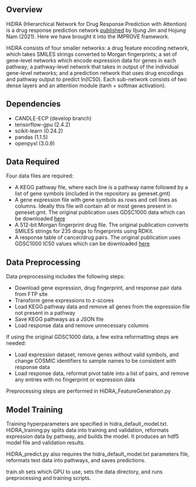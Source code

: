 ## Overview
HiDRA (Hierarchical Network for Drug Response Prediction with Attention) is a drug response prediction network [published](https://pubs.acs.org/doi/abs/10.1021/acs.jcim.1c00706) by Iljung Jim and Hojung Nam (2021). Here we have brought it into the IMPROVE framework.

HiDRA consists of four smaller networks: a drug feature encoding network, which takes SMILES strings converted to Morgan fingerprints; a set of gene-level networks which encode expression data for genes in each pathway; a pathway-level network that takes in output of the individual gene-level networks; and a prediction network that uses drug encodings and pathway output to predict ln(IC50). Each sub-network consists of two dense layers and an attention module (tanh + softmax activation).

## Dependencies
- CANDLE-ECP (develop branch)
- tensorflow-gpu (2.4.2)
- scikit-learn (0.24.2)
- pandas (1.1.5)
- openpyxl (3.0.9)

## Data Required

Four data files are required:
- A KEGG pathway file, where each line is a pathway name followed by a list of gene symbols (included in the repository as geneset.gmt)
- A gene expression file with gene symbols as rows and cell lines as columns. Ideally this file will contain all or most genes present in geneset.gmt. The original publication uses GDSC1000 data which can be downloaded [here](https://www.cancerrxgene.org/gdsc1000/GDSC1000_WebResources//Data/preprocessed/Cell_line_RMA_proc_basalExp.txt.zip)
- A 512-bit Morgan fingerprint drug file. The original publication converts SMILES strings for 235 drugs to fingerprints using RDKit.
- A response table of cancer/drug pairs. The original publication uses GDSC1000 IC50 values which can be downloaded [here](https://www.cancerrxgene.org/gdsc1000/GDSC1000_WebResources//Data/suppData/TableS4A.xlsx)

## Data Preprocessing

Data preprocessing includes the following steps:
- Download gene expression, drug fingerprint, and response pair data from FTP site
- Transform gene expressions to z-scores
- Load KEGG pathway data and remove all genes from the expression file not present in a pathway
- Save KEGG pathways as a JSON file
- Load response data and remove unnecessary columns
	
If using the original GDSC1000 data, a few extra reformatting steps are needed:
- Load expression dataset, remove genes without valid symbols, and change COSMIC identifiers to sample names to be consistent with response data
- Load response data, reformat pivot table into a list of pairs, and remove any entries with no fingerprint or expression data
	
Preprocessing steps are performed in HiDRA_FeatureGeneration.py
	
## Model Training

Training hyperparameters are specified in hidra_default_model.txt. HiDRA_training.py splits data into training and validation, reformats expression data by pathway, and builds the model. It produces an hdf5 model file and validation results.

HiDRA_predict.py also requires the hidra_default_model.txt parameters file, reformats test data into pathways, and saves predictions.

train.sh sets which GPU to use, sets the data directory, and runs preprocessing and training scripts. 
